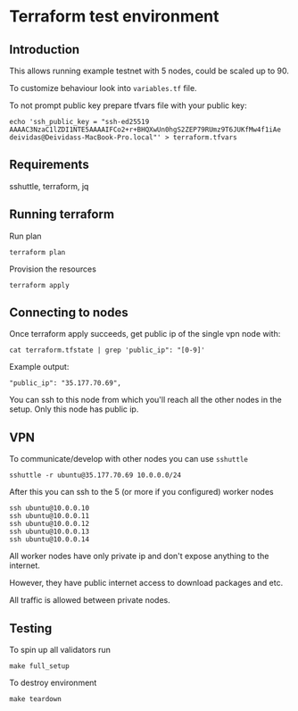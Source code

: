 # Terraform test environment

## Introduction

This allows running example testnet with 5 nodes, could be scaled up to 90.

To customize behaviour look into `variables.tf` file.

To not prompt public key prepare tfvars file with your public key:
```
echo 'ssh_public_key = "ssh-ed25519 AAAAC3NzaC1lZDI1NTE5AAAAIFCo2+r+BHQXwUn0hgS2ZEP79RUmz9T6JUKfMw4f1iAe deividas@Deividass-MacBook-Pro.local"' > terraform.tfvars
```

## Requirements

sshuttle, terraform, jq

## Running terraform

Run plan
```
terraform plan
```

Provision the resources
```
terraform apply
```

## Connecting to nodes

Once terraform apply succeeds, get public ip of the single vpn node with:
```
cat terraform.tfstate | grep 'public_ip": "[0-9]'
```
Example output:
```
"public_ip": "35.177.70.69",
```

You can ssh to this node from which you'll reach all the other nodes in the setup. Only this node has public ip.

## VPN

To communicate/develop with other nodes you can use `sshuttle`
```
sshuttle -r ubuntu@35.177.70.69 10.0.0.0/24
```

After this you can ssh to the 5 (or more if you configured) worker nodes
```
ssh ubuntu@10.0.0.10
ssh ubuntu@10.0.0.11
ssh ubuntu@10.0.0.12
ssh ubuntu@10.0.0.13
ssh ubuntu@10.0.0.14
```

All worker nodes have only private ip and don't expose anything to the internet.

However, they have public internet access to download packages and etc.

All traffic is allowed between private nodes.

## Testing

To spin up all validators run

```
make full_setup
```

To destroy environment
```
make teardown
```
